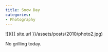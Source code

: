 ```yaml
---
title: Snow Day
categories:
- Photography
---
```


![]({{ site.url }}/assets/posts/2010/photo2.jpg)
  



No grilling today.
